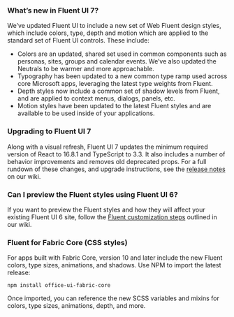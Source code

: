 ### What’s new in Fluent UI 7?

We’ve updated Fluent UI to include a new set of Web Fluent design styles, which include colors, type, depth and motion which are applied to the standard set of Fluent UI controls. These include:

- Colors are an updated, shared set used in common components such as personas, sites, groups and calendar events. We’ve also updated the Neutrals to be warmer and more approachable.
- Typography has been updated to a new common type ramp used across core Microsoft apps, leveraging the latest type weights from Fluent.
- Depth styles now include a common set of shadow levels from Fluent, and are applied to context menus, dialogs, panels, etc.
- Motion styles have been updated to the latest Fluent styles and are available to be used inside of your applications.

### Upgrading to Fluent UI 7

Along with a visual refresh, Fluent UI 7 updates the minimum required version of React to 16.8.1 and TypeScript to 3.3. It also includes a number of behavior improvements and removes old deprecated props. For a full rundown of these changes, and upgrade instructions, see the [release notes](https://github.com/Microsoft/fluentui/wiki/Fabric-7) on our wiki.

### Can I preview the Fluent styles using Fluent UI 6?

If you want to preview the Fluent styles and how they will affect your existing Fluent UI 6 site, follow the [Fluent customization steps](https://github.com/Microsoft/fluentui/wiki/Fluent-theme-in-Fabric-6) outlined in our wiki.

### Fluent for Fabric Core (CSS styles)

For apps built with Fabric Core, version 10 and later include the new Fluent colors, type sizes, animations, and shadows. Use NPM to import the latest release:

```
npm install office-ui-fabric-core
```

Once imported, you can reference the new SCSS variables and mixins for colors, type sizes, animations, depth, and more.
